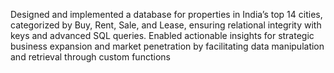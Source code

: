 Designed and implemented a database for properties in India’s top 14 cities, categorized by Buy, Rent,
Sale, and Lease, ensuring relational integrity with keys and advanced SQL queries.
Enabled actionable insights for strategic business expansion and market penetration by facilitating data
manipulation and retrieval through custom functions

